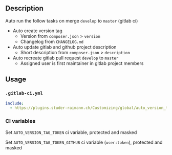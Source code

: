 ## Description

Auto run the follow tasks on merge `develop` to `master` (gitlab ci)

- Auto create version tag
  - Version from `composer.json` > `version`
  - Changelog from `CHANGELOG.md`
- Auto update gitlab and github project description
  - Short description from `composer.json` > `description`
- Auto recreate gitlab pull request `develop` to `master`
  - Assigned user is first maintainer in gitlab project members

## Usage

### `.gitlab-ci.yml`

```yaml
include:
  - https://plugins.studer-raimann.ch/Customizing/global/auto_version_tag_ci/build/auto_version_tag_ci.yml
```

### CI variables

Set `AUTO_VERSION_TAG_TOKEN` ci variable, protected and masked

Set `AUTO_VERSION_TAG_TOKEN_GITHUB` ci variable (`user:token`), protected and masked
